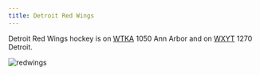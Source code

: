 ```yaml
---
title: Detroit Red Wings
---
```

Detroit Red Wings hockey is on 
[WTKA](http://emv-commonplace.netlify.com/radio/am-broadcast/wtka/)
1050 Ann Arbor 
and on 
[WXYT](http://emv-commonplace.netlify.com/radio/am-broadcast/wxyt/)
1270 Detroit.

![redwings](https://www-league.nhlstatic.com/builds/site-core/168757b9905c8070b6ebc210d30bf0b613fa77e4_1512752539/images/logos/team/current/team-17-light.svg)
